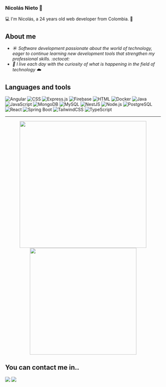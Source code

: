 ### Nicolás Nieto 👋

💻 I'm Nicolás, a 24 years old web developer from Colombia. 🔑

## About me

- <em>☀️ Software development passionate about the world of technology, eager to continue learning new development tools that strengthen my professional skills. :octocat: </em>
- <em>🙌 I live each day with the curiosity of what is happening in the field of technology ☁️</em>

## Languages and tools

![Angular](https://img.shields.io/badge/-angular-DD0031?logo=angular&logoColor=white&style=for-the-badge)
![CSS](https://img.shields.io/badge/-CSS-1572B6?logo=css3&logoColor=white&style=for-the-badge)
![Express.js](https://img.shields.io/badge/-express-000000?logo=express&logoColor=white&logoWidth=30&style=for-the-badge)
![Firebase](https://img.shields.io/badge/-firebase-1A73E8?logo=firebase&logoColor=FFCA28&style=for-the-badge)
![HTML](https://img.shields.io/badge/-HTML-E34F26?logo=html5&logoColor=white&style=for-the-badge)
![Docker](https://img.shields.io/badge/-docker-262626?logo=docker&logoColor=3178C6&style=for-the-badge)
![Java](https://img.shields.io/badge/-java-007396?logo=openjdk&logoColor=E01E23&style=for-the-badge)
![JavaScript](https://img.shields.io/badge/javascript-%23323330.svg?style=for-the-badge&logo=javascript&logoColor=%23F7DF1E)
![MongoDB](https://img.shields.io/badge/-mongodb-B9C5C3?logo=mongodb&logoColor=47A248&style=for-the-badge)
![MySQL](https://img.shields.io/badge/-mysql-4479A1?logo=mysql&logoColor=white&style=for-the-badge)
![NestJS](https://img.shields.io/badge/-nestjs-0E0E10?logo=nestjs&logoColor=E0234E&style=for-the-badge)
![Node.js](https://img.shields.io/badge/-nodejs-339933?logo=node.js&logoColor=233056&style=for-the-badge)
![PostgreSQL](https://img.shields.io/badge/-postgresql-4169E1?logo=postgresql&logoColor=white&style=for-the-badge)
![React](https://img.shields.io/badge/-react-303846?logo=react&logoColor=09D3AC&style=for-the-badge)
![Spring Boot](https://img.shields.io/badge/-spring%20boot-1B1F23?logo=spring%20boot&logoColor=6DB33F&style=for-the-badge)
![TailwindCSS](https://img.shields.io/badge/-tailwindcss-0F172A?logo=tailwindcss&logoColor=0EA5E9&style=for-the-badge)
![TypeScript](https://img.shields.io/badge/-typescript-262626?logo=typescript&logoColor=3178C6&style=for-the-badge)
<br />

---

<p align="center">
<img src="https://github-readme-stats.vercel.app/api?username=jnnieto&theme=merko" width="410"/>
<img src="https://github-readme-stats.vercel.app/api/top-langs/?username=jnnieto&layout=compact&theme=merko" width="345" />
</p>


## You can contact me in..

[<img src="https://img.shields.io/badge/Email-niconieto1506@gmail.com-red">](mailto:niconieto1506@gmail.com)
[<img src="https://img.shields.io/badge/LinkedIn-jnnieto-blue">](https://www.linkedin.com/in/johann-nicol%C3%A1s-nieto-c%C3%A1rdenas-7629881b3/)


